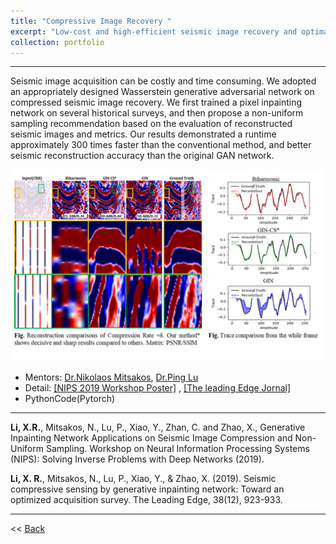 ```yaml
---
title: "Compressive Image Recovery "
excerpt: "Low-cost and high-efficient seismic image recovery and optimal sampling tecommendation <br/><img src='/figures/logo-Seismic.png' width='400'>"
collection: portfolio
---
```


--------------

Seismic image acquisition can be costly and time consuming. We adopted an appropriately designed Wasserstein generative adversarial network on compressed seismic image recovery. We first trained a pixel inpainting network on several historical surveys, and then propose a non-uniform sampling recommendation based on the evaluation of reconstructed seismic images and metrics. Our results demonstrated a runtime approximately 300 times faster than the conventional method, and better seismic reconstruction accuracy than the original GAN network.

<p align="center"><img src="/figures/Seismic_Compression.png" width="550" class="inline"/></p>

- Mentors:  [Dr.Nikolaos Mitsakos](https://www.linkedin.com/in/nikolaos-mitsakos-phd-8029a965/), [Dr.Ping Lu](https://www.linkedin.com/in/ping-lu-computer-vision/)
- Detail: [[NIPS 2019 Workshop Poster]](https://openreview.net/forum?id=Hyleh7hqUH) , [[The leading Edge Jornal]](https://www.researchgate.net/publication/337686701_Seismic_compressive_sensing_by_generative_inpainting_network_Toward_an_optimized_acquisition_survey) 
- PythonCode(Pytorch) 
  
---
**Li, X.R.**, Mitsakos, N., Lu, P., Xiao, Y., Zhan, C. and Zhao, X., Generative Inpainting Network Applications on Seismic Image Compression and Non-Uniform Sampling. Workshop on Neural Information Processing Systems (NIPS): Solving Inverse Problems with Deep Networks (2019).

**Li, X. R.**, Mitsakos, N., Lu, P., Xiao, Y., & Zhao, X. (2019). Seismic compressive sensing by generative inpainting network: Toward an optimized acquisition survey. The Leading Edge, 38(12), 923-933.

---

<< [Back](../)
